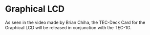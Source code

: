 # Graphical LCD

As seen in the video made by Brian Chiha, the TEC-Deck Card for the Graphical LCD will be released in conjunction with the TEC-1G.
